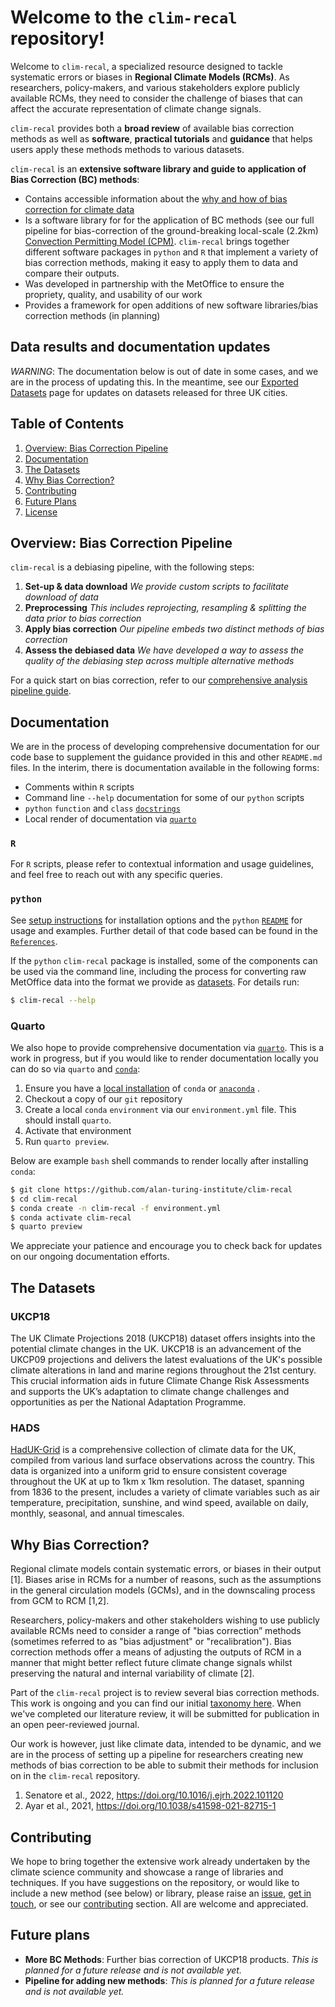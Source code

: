 # Welcome to the `clim-recal` repository!

Welcome to `clim-recal`, a specialized resource designed to tackle systematic errors or biases in **Regional Climate Models (RCMs)**. As researchers, policy-makers, and various stakeholders explore publicly available RCMs, they need to consider the challenge of biases that can affect the accurate representation of climate change signals.

`clim-recal` provides both a **broad review** of available bias correction methods as well as **software**, **practical tutorials** and **guidance** that helps users apply these methods methods to various datasets.

`clim-recal` is an **extensive software library and guide to application of Bias Correction (BC) methods**:

- Contains accessible information about the [why and how of bias correction for climate data](#why-bias-correction)
- Is a software library for for the application of BC methods (see our full pipeline for bias-correction of the ground-breaking local-scale (2.2km) [Convection Permitting Model (CPM)](https://www.metoffice.gov.uk/pub/data/weather/uk/ukcp18/science-reports/UKCP-Convection-permitting-model-projections-report.pdf). `clim-recal` brings together different software packages in `python` and `R` that implement a variety of bias correction methods, making it easy to apply them to data and compare their outputs.
- Was developed in partnership with the MetOffice to ensure the propriety, quality, and usability of our work
- Provides a framework for open additions of new software libraries/bias correction methods (in planning)

## Data results and documentation updates

*WARNING*: The documentation below is out of date in some cases, and we are in the process of updating this. In the meantime, see our [Exported Datasets](/docs/datasets.qmd) page for updates on datasets released for three UK cities.

## Table of Contents

1. [Overview: Bias Correction Pipeline](#overview-bias-correction-pipeline)
1. [Documentation](#documentation)
1. [The Datasets](#the-datasets)
1. [Why Bias Correction?](#why-bias-correction)
1. [Contributing](#contributing)
1. [Future Plans](#future-plans)
1. [License](/LICENSE)

## Overview: Bias Correction Pipeline

`clim-recal` is a debiasing pipeline,  with the following steps:

1. **Set-up & data download**
    *We provide custom scripts to facilitate download of data*
2. **Preprocessing**
    *This includes reprojecting, resampling & splitting the data prior to bias correction*
3. **Apply bias correction**
    *Our pipeline embeds two distinct methods of bias correction*
4. **Assess the debiased data**
    *We have developed a way to assess the quality of the debiasing step across multiple alternative methods*

For a quick start on bias correction, refer to our [comprehensive analysis pipeline guide](https://github.com/alan-turing-institute/clim-recal/blob/documentation/docs/pipeline_guidance.md).

## Documentation

We are in the process of developing comprehensive documentation for our code base to supplement the guidance provided in this and other `README.md` files. In the interim, there is documentation available in the following forms:

- Comments within `R` scripts
- Command line `--help` documentation for some of our `python` scripts
- `python` `function` and `class` [`docstrings`](https://docs.python.org/3/library/doctest.html)
- Local render of documentation via [`quarto`](https://quarto.org/)

### `R`

For `R` scripts, please refer to contextual information and usage guidelines, and feel free to reach out with any specific queries.

### `python`

See [setup instructions](setup-instructions) for installation options and the `python` [`README`](python/README) for usage and examples. Further detail of that code based can be found in the [`References`](docs/reference/).

If the `python` `clim-recal` package is installed, some of the components can be used via the command line, including the process for converting raw MetOffice data into the format we provide as [datasets](/docs/datasets). For details run:

```sh
$ clim-recal --help
```

<!---->
<!---->
<!-- - The `clim-recal` `python` package in the `python/folder` -->
<!-- - Prior scripts  -->
<!---->
<!-- For many of our `python` command line scripts, you can use the `--help` flag to access a summary of the available options and usage information: -->
<!---->
<!-- ```sh -->
<!-- $ python resampling_hads.py --help -->
<!---->
<!-- usage: resampling_hads.py [-h] --input INPUT [--output OUTPUT] [--grid_data GRID_DATA] -->
<!---->
<!-- options: -->
<!-- -h, --help            show this help message and exit -->
<!-- --input INPUT         Path where the .nc files to resample is located -->
<!-- --output OUTPUT       Path to save the resampled data data -->
<!-- --grid_data GRID_DATA Path where the .nc file with the grid to resample is located -->
<!-- ``` -->
<!---->
<!-- This will display all available options for the script, including their purposes. -->

### Quarto

We also hope to provide comprehensive documentation via [`quarto`](https://quarto.org/). This is a work in progress, but if you would like to render documentation locally you can do so via `quarto` and [`conda`](https://docs.conda.io):

1. Ensure you have a [local installation](https://conda.io/projects/conda/en/latest/user-guide/install/index.html) of `conda` or [`anaconda`](https://www.anaconda.com/download) .
1. Checkout a copy of our `git` repository
1. Create a local `conda` `environment` via our `environment.yml` file. This should install `quarto`.
1. Activate that environment
1. Run `quarto preview`.

Below are example `bash` shell commands to render locally after installing `conda`:

```sh
$ git clone https://github.com/alan-turing-institute/clim-recal
$ cd clim-recal
$ conda create -n clim-recal -f environment.yml
$ conda activate clim-recal
$ quarto preview
```

We appreciate your patience and encourage you to check back for updates on our ongoing documentation efforts.

## The Datasets

### UKCP18
The UK Climate Projections 2018 (UKCP18) dataset offers insights into the potential climate changes in the UK. UKCP18 is an advancement of the UKCP09 projections and delivers the latest evaluations of the UK's possible climate alterations in land and marine regions throughout the 21st century. This crucial information aids in future Climate Change Risk Assessments and supports the UK’s adaptation to climate change challenges and opportunities as per the National Adaptation Programme.

### HADS
[HadUK-Grid](https://www.metoffice.gov.uk/research/climate/maps-and-data/data/haduk-grid/haduk-grid) is a comprehensive collection of climate data for the UK, compiled from various land surface observations across the country. This data is organized into a uniform grid to ensure consistent coverage throughout the UK at up to 1km x 1km resolution. The dataset, spanning from 1836 to the present, includes a variety of climate variables such as air temperature, precipitation, sunshine, and wind speed, available on daily, monthly, seasonal, and annual timescales.

<!---->
<!-- ### Geographical Dataset -->
<!-- The geographical dataset can be used for visualising climate data. It mainly includes administrative boundaries published by the Office for National Statistics (ONS). The dataset is sharable under the [Open Government Licence v.3.0](https://www.nationalarchives.gov.uk/doc/open-government-licence/version/3/) and is available for download via this [link](https://services1.arcgis.com/ESMARspQHYMw9BZ9/arcgis/rest/services/NUTS_Level_1_January_2018_FCB_in_the_United_Kingdom_2022/FeatureServer/replicafilescache/NUTS_Level_1_January_2018_FCB_in_the_United_Kingdom_2022_7279368953270783580.zip). We include a copy in the `data/Geofiles` folder for convenience. In addition, the clips for three cities' boundaries from the same dataset are copied to `three.cities` subfolder. -->

## Why Bias Correction?

Regional climate models contain systematic errors, or biases in their output [1]. Biases arise in RCMs for a number of reasons, such as the assumptions in the general circulation models (GCMs), and in the downscaling process from GCM to RCM [1,2].

Researchers, policy-makers and other stakeholders wishing to use publicly available RCMs need to consider a range of "bias correction” methods (sometimes referred to as "bias adjustment" or "recalibration"). Bias correction methods offer a means of adjusting the outputs of RCM in a manner that might better reflect future climate change signals whilst preserving the natural and internal variability of climate [2].

Part of the `clim-recal` project is to review several bias correction methods. This work is ongoing and you can find our initial [taxonomy here](https://docs.google.com/spreadsheets/d/18LIc8omSMTzOWM60aFNv1EZUl1qQN_DG8HFy1_0NdWk/edit?usp=sharing). When we've completed our literature review, it will be submitted for publication in an open peer-reviewed journal.

Our work is however, just like climate data, intended to be dynamic, and we are in the process of setting up a pipeline for researchers creating new methods of bias correction to be able to submit their methods for inclusion on in the `clim-recal` repository.

<!--Ideally find a solution for less confusing repeated footnote references-->
 1. Senatore et al., 2022, https://doi.org/10.1016/j.ejrh.2022.101120
 2. Ayar et al., 2021, https://doi.org/10.1038/s41598-021-82715-1


## Contributing

We hope to bring together the extensive work already undertaken by the climate science community and showcase a range of libraries and techniques. If you have suggestions on the repository, or would like to include a new method (see below) or library, please raise an [issue](https://github.com/alan-turing-institute/clim-recal/issues), [get in touch](mailto:clim-recal@turing.ac.uk), or see our [contributing](docs/contributing) section. All are welcome and appreciated.

<!-- ### Adding to the conda environment file -->
<!---->
<!-- To use `R` in `anaconda` you may need to specify the `conda-forge` channel: -->
<!---->
<!-- ```sh -->
<!-- $ conda config --env --add channels conda-forge -->
<!-- ``` -->
<!---->
<!-- Some libraries may be only available through `pip`, for example, these may -->
<!-- require the generation / update of a `requirements.txt`: -->
<!---->
<!-- ```sh -->
<!-- $ pip freeze > requirements.txt -->
<!-- ``` -->
<!---->
<!-- and installing with: -->
<!---->
<!-- ```sh -->
<!-- $ pip install -r requirements.txt -->
<!-- ``` -->

## Future plans
- **More BC Methods**: Further bias correction of UKCP18 products. *This is planned for a future release and is not available yet.*
- **Pipeline for adding new methods**: *This is planned for a future release and is not available yet.*
